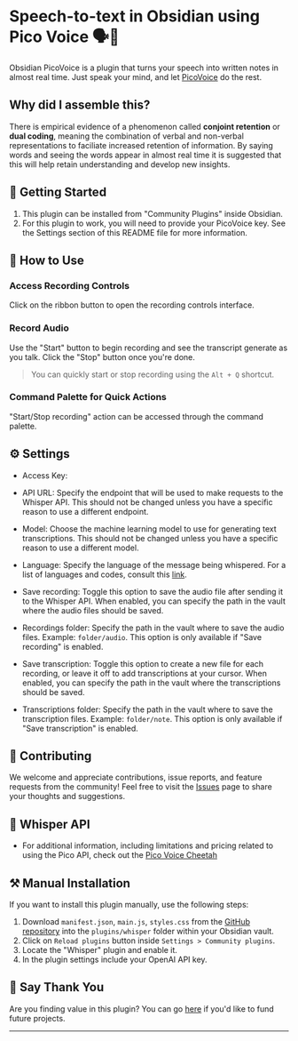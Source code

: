 # Speech-to-text in Obsidian using Pico Voice 🗣️📝

Obsidian PicoVoice is a plugin that turns your speech into written notes in almost real time. Just speak your mind, and let [PicoVoice](https://picovoice.ai/docs/cheetah/) do the rest. 

## Why did I assemble this?
There is empirical evidence of a phenomenon called **conjoint retention** or **dual coding**, meaning the combination of verbal and non-verbal representations to faciliate increased retention of information. By saying words and seeing the words appear in almost real time it is suggested that this will help retain understanding and develop new insights. 

## 🚀 Getting Started
1. This plugin can be installed from "Community Plugins" inside Obsidian.
2. For this plugin to work, you will need to provide your PicoVoice key. See the Settings section of this README file for more information.

## 🎯 How to Use

### Access Recording Controls

Click on the ribbon button to open the recording controls interface.

### Record Audio

Use the "Start" button to begin recording and see the transcript generate as you talk. Click the "Stop" button once you're done. 

> You can quickly start or stop recording using the `Alt + Q` shortcut.

### Command Palette for Quick Actions

"Start/Stop recording" action can be accessed through the command palette.

## ⚙️ Settings

-   Access Key: 

-   API URL: Specify the endpoint that will be used to make requests to the Whisper API. This should not be changed unless you have a specific reason to use a different endpoint.

-   Model: Choose the machine learning model to use for generating text transcriptions. This should not be changed unless you have a specific reason to use a different model.

-   Language: Specify the language of the message being whispered. For a list of languages and codes, consult this [link](https://github.com/openai/whisper/blob/main/whisper/tokenizer.py).

-   Save recording: Toggle this option to save the audio file after sending it to the Whisper API. When enabled, you can specify the path in the vault where the audio files should be saved.

-   Recordings folder: Specify the path in the vault where to save the audio files. Example: `folder/audio`. This option is only available if "Save recording" is enabled.

-   Save transcription: Toggle this option to create a new file for each recording, or leave it off to add transcriptions at your cursor. When enabled, you can specify the path in the vault where the transcriptions should be saved.

-   Transcriptions folder: Specify the path in the vault where to save the transcription files. Example: `folder/note`. This option is only available if "Save transcription" is enabled.

## 🤝 Contributing

We welcome and appreciate contributions, issue reports, and feature requests from the community! Feel free to visit the [Issues](https://github.com/nikdanilov/whisper-obsidian-plugin/issues) page to share your thoughts and suggestions.

## 💬 Whisper API

-   For additional information, including limitations and pricing related to using the Pico API, check out the [Pico Voice Cheetah](https://picovoice.ai/docs/cheetah/)

## ⚒️ Manual Installation

If you want to install this plugin manually, use the following steps:

1. Download `manifest.json`, `main.js`, `styles.css` from the [GitHub repository](https://github.com/nikdanilov/whisper-obsidian-plugin/releases) into the `plugins/whisper` folder within your Obsidian vault.
2. Click on `Reload plugins` button inside `Settings > Community plugins`.
3. Locate the "Whisper" plugin and enable it.
4. In the plugin settings include your OpenAI API key.

## 🤩 Say Thank You

Are you finding value in this plugin? You can go [here](https://ko-fi.com/indate) if you'd like to fund future projects.

---
